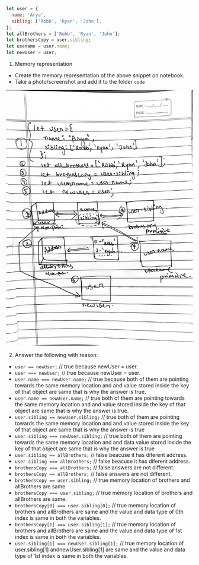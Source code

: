 ```js
let user = {
  name: 'Arya',
  sibling: ['Robb', 'Ryan', 'John'],
};
let allBrothers = ['Robb', 'Ryan', 'John'];
let brothersCopy = user.sibling;
let usename = user.name;
let newUser = user;
```

1. Memory representation

- Create the memory representation of the above snippet on notebook.
- Take a photo/screenshot and add it to the folder `code`

<!-- To add this image here use ![document](./hello.jpg) --> 
 ![document](./hello.jpg)

2. Answer the following with reason:

- `user == newUser;` //  true because newUser = user.
- `user === newUser;` // true because newUser = user.
- `user.name === newUser.name;` // true because both of them are pointing towards the same memory location and and value stored inside the key of that object are same that is why the answer is true.
- `user.name == newUser.name;` // true both of them are pointing towards the same memory location and and value stored inside the key of that object are same that is why the answer is true.
- `user.sibling == newUser.sibling;` // true both of them are pointing towards the same memory location and and value stored inside the key of that object are same that is why the answer is true
- `user.sibling === newUser.sibling;` // true both of them are pointing towards the same memory location and and  data value stored inside the key of that object are same that is why the answer is true
- `user.sibling == allBrothers;` // false  beacuse it has diferent address.
- `user.sibling === allBrothers;` //  false  beacuse it has diferent address.
- `brothersCopy === allBrothers;` // false answers are not different.
- `brothersCopy == allBrothers;` // false answers are not different.
- `brothersCopy == user.sibling;` // true memory location of brothers and allBrothers are same.
- `brothersCopy === user.sibling;` // true memory location of brothers and allBrothers are same.
- `brothersCopy[0] === user.sibling[0];` // true  memory location of brothers and allBrothers are same and the value and data type of 0th index is same in both the variables.
- `brothersCopy[1] === user.sibling[1];` // true  memory location of brothers and allBrothers are same and  the value and data type of 1st index is same in both the variables.
- `user.sibling[1] === newUser.sibling[1];` // true  memory location of user.sibling[1] andnewUser.sibling[1] are same and  the value and data type of 1st index is same in both the variables.
